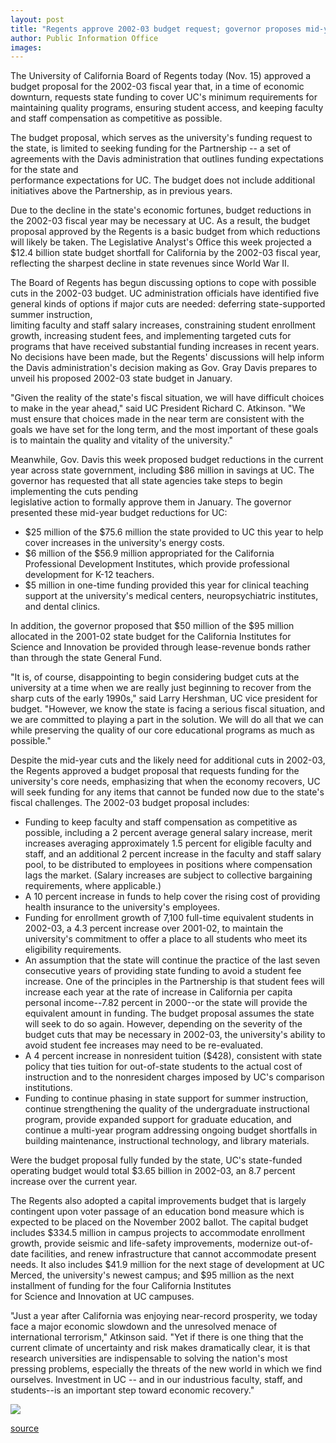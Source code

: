 ```yaml
---
layout: post
title: "Regents approve 2002-03 budget request; governor proposes mid-year budget cuts"
author: Public Information Office
images:
---
```


The University of California Board of Regents today (Nov. 15) approved a budget proposal for the 2002-03 fiscal year that, in a time of economic downturn, requests state funding to cover UC's minimum requirements for maintaining quality programs, ensuring student access, and keeping faculty and staff compensation as competitive as possible.

The budget proposal, which serves as the university's funding request to the state, is limited to seeking funding for the Partnership -- a set of agreements with the Davis administration that outlines funding expectations for the state and  
performance expectations for UC. The budget does not include additional initiatives above the Partnership, as in previous years.   
  
Due to the decline in the state's economic fortunes, budget reductions in the 2002-03 fiscal year may be necessary at UC. As a result, the budget proposal approved by the Regents is a basic budget from which reductions will likely be taken. The Legislative Analyst's Office this week projected a $12.4 billion state budget shortfall for California by the 2002-03 fiscal year, reflecting the sharpest decline in state revenues since World War II.   
  
The Board of Regents has begun discussing options to cope with possible cuts in the 2002-03 budget. UC administration officials have identified five general kinds of options if major cuts are needed: deferring state-supported summer instruction,  
limiting faculty and staff salary increases, constraining student enrollment growth, increasing student fees, and implementing targeted cuts for programs that have received substantial funding increases in recent years. No decisions have been made, but the Regents' discussions will help inform the Davis administration's decision making as Gov. Gray Davis prepares to unveil his proposed 2002-03 state budget in January.   
  
"Given the reality of the state's fiscal situation, we will have difficult choices to make in the year ahead," said UC President Richard C. Atkinson. "We must ensure that choices made in the near term are consistent with the goals we have set for the long term, and the most important of these goals is to maintain the quality and vitality of the university."   
  
Meanwhile, Gov. Davis this week proposed budget reductions in the current year across state government, including $86 million in savings at UC. The governor has requested that all state agencies take steps to begin implementing the cuts pending  
legislative action to formally approve them in January. The governor presented these mid-year budget reductions for UC:

* $25 million of the $75.6 million the state provided to UC this year to help cover increases in the university's energy costs.
* $6 million of the $56.9 million appropriated for the California Professional Development Institutes, which provide professional development for K-12 teachers.
* $5 million in one-time funding provided this year for clinical teaching support at the university's medical centers, neuropsychiatric institutes, and dental clinics.

In addition, the governor proposed that $50 million of the $95 million allocated in the 2001-02 state budget for the California Institutes for Science and Innovation be provided through lease-revenue bonds rather than through the state General Fund.   
  
"It is, of course, disappointing to begin considering budget cuts at the university at a time when we are really just beginning to recover from the sharp cuts of the early 1990s," said Larry Hershman, UC vice president for budget. "However, we know the state is facing a serious fiscal situation, and we are committed to playing a part in the solution. We will do all that we can while preserving the quality of our core educational programs as much as possible."   
  
Despite the mid-year cuts and the likely need for additional cuts in 2002-03, the Regents approved a budget proposal that requests funding for the university's core needs, emphasizing that when the economy recovers, UC will seek funding for any items that cannot be funded now due to the state's fiscal challenges. The 2002-03 budget proposal includes:

* Funding to keep faculty and staff compensation as competitive as possible, including a 2 percent average general salary increase, merit increases averaging approximately 1.5 percent for eligible faculty and staff, and an additional 2 percent increase in the faculty and staff salary pool, to be distributed to employees in positions where compensation lags the market. (Salary increases are subject to collective bargaining requirements, where applicable.)
* A 10 percent increase in funds to help cover the rising cost of providing health insurance to the university's employees.
* Funding for enrollment growth of 7,100 full-time equivalent students in 2002-03, a 4.3 percent increase over 2001-02, to maintain the university's commitment to offer a place to all students who meet its eligibility requirements.
* An assumption that the state will continue the practice of the last seven consecutive years of providing state funding to avoid a student fee increase. One of the principles in the Partnership is that student fees will increase each year at the rate of increase in California per capita personal income--7.82 percent in 2000--or the state will provide the equivalent amount in funding. The budget proposal assumes the state will seek to do so again. However, depending on the severity of the budget cuts that may be necessary in 2002-03, the university's ability to avoid student fee increases may need to be re-evaluated.
* A 4 percent increase in nonresident tuition ($428), consistent with state policy that ties tuition for out-of-state students to the actual cost of instruction and to the nonresident charges imposed by UC's comparison institutions.
* Funding to continue phasing in state support for summer instruction, continue strengthening the quality of the undergraduate instructional program, provide expanded support for graduate education, and continue a multi-year program addressing ongoing budget shortfalls in building maintenance, instructional technology, and library materials.

  
Were the budget proposal fully funded by the state, UC's state-funded operating budget would total $3.65 billion in 2002-03, an 8.7 percent increase over the current year.   
  
The Regents also adopted a capital improvements budget that is largely contingent upon voter passage of an education bond measure which is expected to be placed on the November 2002 ballot. The capital budget includes $334.5 million in campus projects to accommodate enrollment growth, provide seismic and life-safety improvements, modernize out-of-date facilities, and renew infrastructure that cannot accommodate present needs. It also includes $41.9 million for the next stage of development at UC Merced, the university's newest campus; and $95 million as the next installment of funding for the four California Institutes  
for Science and Innovation at UC campuses.   
  
"Just a year after California was enjoying near-record prosperity, we today face a major economic slowdown and the unresolved menace of international terrorism," Atkinson said. "Yet if there is one thing that the current climate of uncertainty and risk makes dramatically clear, it is that research universities are indispensable to solving the nation's most pressing problems, especially the threats of the new world in which we find ourselves. Investment in UC -- and in our industrious faculty, staff, and students--is an important step toward economic recovery."   
  
  

![ ][1]

[1]: ../../images/trans.gif

[source](http://www1.ucsc.edu/currents/01-02/11-19/regents_budget.html "Permalink to regents_budget")
